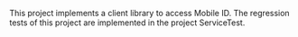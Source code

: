 This project implements a client library to access Mobile ID.
The regression tests of this project are implemented in the project ServiceTest.